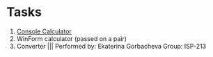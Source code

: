 # Tasks
1) [Console Calculator](https://gist.github.com/solaresclipse/ac2440bc64bc00607ff7c7723f30ca62)
2) WinForm calculator (passed on a pair)
3) Converter  ||| Performed by: Ekaterina Gorbacheva Group: ISP-213
